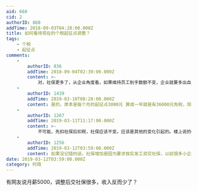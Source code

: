 ```yaml
---
aid: 668
cid: 2
authorID: 860
addTime: 2018-09-03T04:28:00.000Z
title: 如何看待现在的个税起征点调整？
tags:
    - 个税
    - 起征点
comments:
    -
        authorID: 836
        addTime: 2018-09-04T02:39:00.000Z
        content: >-
            对，社保更多了，从企业角度看，如果维持员工到手数额不变，企业就要多出血，如果企业不肯增加成本，员工到手就只有更少了，问你们公司会计就明白。。。韭菜互害而已，赵家怎么会吃亏呢
    -
        authorID: 1439
        addTime: 2019-03-10T08:28:00.000Z
        content: 是的，原本是每个月的起征点3000元 算成一年就是有36000元免税，现在是每年超过5000就要收税，意思就是说起征点降低了。
    -
        authorID: 1267
        addTime: 2019-03-11T11:17:00.000Z
        content: >-
            不可能，先扣社保后扣税，社保应该不变。应该是其他的变化引起的。楼上说的一年5000也不对，新的税率表明确写了是每年扣除60000（5000×12）
    -
        authorID: 1256
        addTime: 2019-03-12T03:59:00.000Z
        content: 如果没记错的话，社保增加是因为要求按实发工资交社保，以前很多小企业是按最低工资标准交的（或者说是名目增加，例如原本的奖金）。
date: 2019-03-12T03:59:00.000Z
category: 时政
---
```


有网友说月薪5000，调整后交社保很多，收入反而少了？
